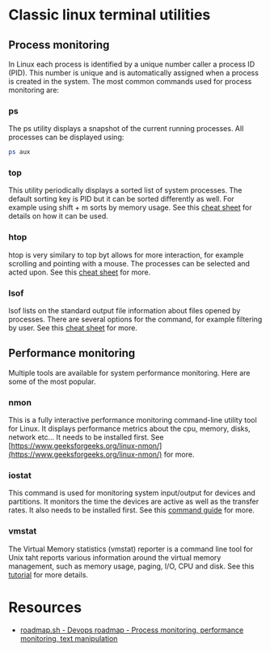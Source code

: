 # Classic linux terminal utilities

## Process monitoring
In Linux each process is identified by a unique number caller a process ID (PID). This number is unique and is automatically assigned when a process is created in the system. The most common commands used for process monitoring are:

### ps

The ps utility displays a snapshot of the current running processes. All processes can be displayed using:

```bash
ps aux
```

### top
This utility periodically displays a sorted list of system processes. The default sorting key is PID but it can be sorted differently as well. For example using shift + m sorts by memory usage. See this [cheat sheet](https://gist.github.com/ericandrewlewis/4983670c508b2f6b181703df43438c37) for details on how it can be used.

### htop
htop is very similary to top byt allows for more interaction, for example scrolling and pointing with a mouse. The processes can be selected and acted upon. See this [cheat sheet](https://www.maketecheasier.com/power-user-guide-htop/) for more.

### lsof
lsof lists on the standard output file information about files opened by processes. There are several options for the command, for example filtering by user. See this [cheat sheet](https://neverendingsecurity.wordpress.com/2015/04/13/lsof-commands-cheatsheet/) for more.

## Performance monitoring
Multiple tools are available for system performance monitoring. Here are some of the most popular.

### nmon
This is a fully interactive performance monitoring command-line utility tool for Linux. It displays performance metrics about the cpu, memory, disks, network etc...
It needs to be installed first. See [https://www.geeksforgeeks.org/linux-nmon/](https://www.geeksforgeeks.org/linux-nmon/) for more.

### iostat
This command is used for monitoring system input/output for devices and partitions. It monitors the time the devices are active as well as the transfer rates. It also needs to be installed first. See this [command guide](https://www.geeksforgeeks.org/iostat-command-in-linux-with-examples/) for more.

### vmstat
The Virtual Memory statistics (vmstat) reporter is a command line tool for Unix taht reports various information around the virtual memory management, such as memory usage, paging, I/O, CPU and disk.
See this [tutorial](https://www.geeksforgeeks.org/vmstat-command-in-linux-with-examples/) for more details.

# Resources

* [roadmap.sh - Devops roadmap - Process monitoring, performance monitoring, text manipulation](https://roadmap.sh/devops)